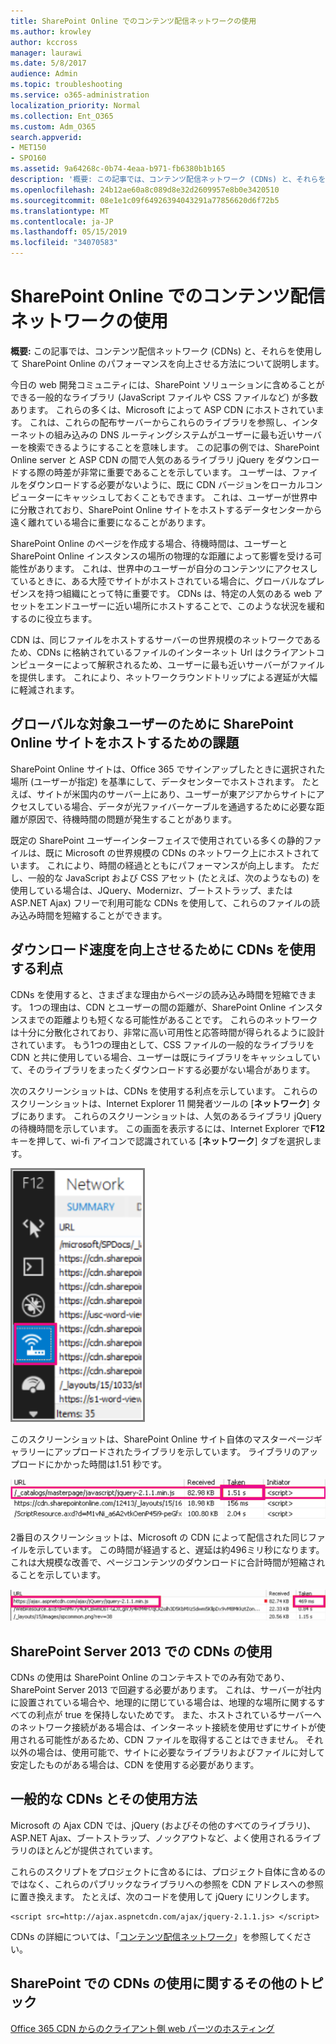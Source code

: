 ```yaml
---
title: SharePoint Online でのコンテンツ配信ネットワークの使用
ms.author: krowley
author: kccross
manager: laurawi
ms.date: 5/8/2017
audience: Admin
ms.topic: troubleshooting
ms.service: o365-administration
localization_priority: Normal
ms.collection: Ent_O365
ms.custom: Adm_O365
search.appverid:
- MET150
- SPO160
ms.assetid: 9a64268c-0b74-4eaa-b971-fb6380b1b165
description: '概要: この記事では、コンテンツ配信ネットワーク (CDNs) と、それらを使用して SharePoint Online のパフォーマンスを向上させる方法について説明します。'
ms.openlocfilehash: 24b12ae60a8c089d8e32d2609957e8b0e3420510
ms.sourcegitcommit: 08e1e1c09f64926394043291a77856620d6f72b5
ms.translationtype: MT
ms.contentlocale: ja-JP
ms.lasthandoff: 05/15/2019
ms.locfileid: "34070583"
---
```

# <a name="using-content-delivery-networks-with-sharepoint-online"></a>SharePoint Online でのコンテンツ配信ネットワークの使用

 **概要:** この記事では、コンテンツ配信ネットワーク (CDNs) と、それらを使用して SharePoint Online のパフォーマンスを向上させる方法について説明します。 
  
今日の web 開発コミュニティには、SharePoint ソリューションに含めることができる一般的なライブラリ (JavaScript ファイルや CSS ファイルなど) が多数あります。 これらの多くは、Microsoft によって ASP CDN にホストされています。 これは、これらの配布サーバーからこれらのライブラリを参照し、インターネットの組み込みの DNS ルーティングシステムがユーザーに最も近いサーバーを検索できるようにすることを意味します。 この記事の例では、SharePoint Online server と ASP CDN の間で人気のあるライブラリ jQuery をダウンロードする際の時差が非常に重要であることを示しています。 ユーザーは、ファイルをダウンロードする必要がないように、既に CDN バージョンをローカルコンピューターにキャッシュしておくこともできます。 これは、ユーザーが世界中に分散されており、SharePoint Online サイトをホストするデータセンターから遠く離れている場合に重要になることがあります。
  
SharePoint Online のページを作成する場合、待機時間は、ユーザーと SharePoint Online インスタンスの場所の物理的な距離によって影響を受ける可能性があります。 これは、世界中のユーザーが自分のコンテンツにアクセスしているときに、ある大陸でサイトがホストされている場合に、グローバルなプレゼンスを持つ組織にとって特に重要です。 CDNs は、特定の人気のある web アセットをエンドユーザーに近い場所にホストすることで、このような状況を緩和するのに役立ちます。
  
CDN は、同じファイルをホストするサーバーの世界規模のネットワークであるため、CDNs に格納されているファイルのインターネット Url はクライアントコンピューターによって解釈されるため、ユーザーに最も近いサーバーがファイルを提供します。 これにより、ネットワークラウンドトリップによる遅延が大幅に軽減されます。
  
## <a name="the-challenge-of-hosting-sharepoint-online-sites-for-a-global-audience"></a>グローバルな対象ユーザーのために SharePoint Online サイトをホストするための課題

SharePoint Online サイトは、Office 365 でサインアップしたときに選択された場所 (ユーザーが指定) を基準にして、データセンターでホストされます。 たとえば、サイトが米国内のサーバー上にあり、ユーザーが東アジアからサイトにアクセスしている場合、データが光ファイバーケーブルを通過するために必要な距離が原因で、待機時間の問題が発生することがあります。
  
既定の SharePoint ユーザーインターフェイスで使用されている多くの静的ファイルは、既に Microsoft の世界規模の CDNs のネットワーク上にホストされています。 これにより、時間の経過とともにパフォーマンスが向上します。 ただし、一般的な JavaScript および CSS アセット (たとえば、次のようなもの) を使用している場合は、JQuery、Modernizr、ブートストラップ、または ASP.NET Ajax) フリーで利用可能な CDNs を使用して、これらのファイルの読み込み時間を短縮することができます。
  
## <a name="advantages-of-using-cdns-to-improve-download-speed"></a>ダウンロード速度を向上させるために CDNs を使用する利点

CDNs を使用すると、さまざまな理由からページの読み込み時間を短縮できます。 1つの理由は、CDN とユーザーの間の距離が、SharePoint Online インスタンスまでの距離よりも短くなる可能性があることです。 これらのネットワークは十分に分散化されており、非常に高い可用性と応答時間が得られるように設計されています。 もう1つの理由として、CSS ファイルの一般的なライブラリを CDN と共に使用している場合、ユーザーは既にライブラリをキャッシュしていて、そのライブラリをまったくダウンロードする必要がない場合があります。
  
次のスクリーンショットは、CDNs を使用する利点を示しています。 これらのスクリーンショットは、Internet Explorer 11 開発者ツールの [**ネットワーク**] タブにあります。 これらのスクリーンショットは、人気のあるライブラリ jQuery の待機時間を示しています。 この画面を表示するには、Internet Explorer で**F12**キーを押して、wi-fi アイコンで認識されている [**ネットワーク**] タブを選択します。 
  
![F12 ネットワークのスクリーンショット](media/930541fd-af9b-434a-ae18-7bda867be128.png)
  
このスクリーンショットは、SharePoint Online サイト自体のマスターページギャラリーにアップロードされたライブラリを示しています。 ライブラリのアップロードにかかった時間は1.51 秒です。
  
![読み込み時間 1.51 秒のスクリーン ショット](media/64225c79-fa53-480f-81cd-0d351674320e.png)
  
2番目のスクリーンショットは、Microsoft の CDN によって配信された同じファイルを示しています。 この時間が経過すると、遅延は約496ミリ秒になります。 これは大規模な改善で、ページコンテンツのダウンロードに合計時間が短縮されることを示しています。
  
![読み込み時間 469 ミリ秒のスクリーンショット](media/6a553cc3-25a0-42c1-aae7-4aebbc2eb4c3.png)
  
## <a name="using-cdns-with-sharepoint-server-2013"></a>SharePoint Server 2013 での CDNs の使用

CDNs の使用は SharePoint Online のコンテキストでのみ有効であり、SharePoint Server 2013 で回避する必要があります。 これは、サーバーが社内に設置されている場合や、地理的に閉じている場合は、地理的な場所に関するすべての利点が true を保持しないためです。 また、ホストされているサーバーへのネットワーク接続がある場合は、インターネット接続を使用せずにサイトが使用される可能性があるため、CDN ファイルを取得することはできません。 それ以外の場合は、使用可能で、サイトに必要なライブラリおよびファイルに対して安定したものがある場合は、CDN を使用する必要があります。
  
## <a name="popular-cdns-and-how-to-use-them"></a>一般的な CDNs とその使用方法

Microsoft の Ajax CDN では、jQuery (およびその他のすべてのライブラリ)、ASP.NET Ajax、ブートストラップ、ノックアウトなど、よく使用されるライブラリのほとんどが提供されています。
  
これらのスクリプトをプロジェクトに含めるには、プロジェクト自体に含めるのではなく、これらのパブリックなライブラリへの参照を CDN アドレスへの参照に置き換えます。 たとえば、次のコードを使用して jQuery にリンクします。
  
```
<script src=http://ajax.aspnetcdn.com/ajax/jquery-2.1.1.js> </script>
```

CDNs の詳細については、「[コンテンツ配信ネットワーク](content-delivery-networks.md)」を参照してください。
  
## <a name="more-topics-about-using-cdns-with-sharepoint"></a>SharePoint での CDNs の使用に関するその他のトピック

[Office 365 CDN からのクライアント側 web パーツのホスティング](https://dev.office.com/sharepoint/docs/spfx/web-parts/get-started/hosting-webpart-from-office-365-cdn)
  

